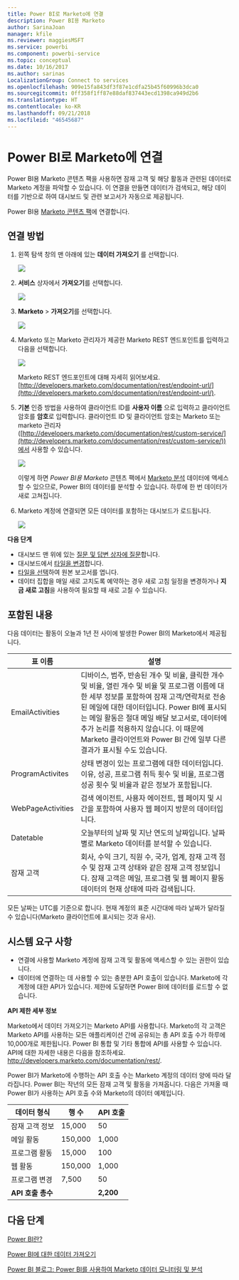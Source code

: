```yaml
---
title: Power BI로 Marketo에 연결
description: Power BI용 Marketo
author: SarinaJoan
manager: kfile
ms.reviewer: maggiesMSFT
ms.service: powerbi
ms.component: powerbi-service
ms.topic: conceptual
ms.date: 10/16/2017
ms.author: sarinas
LocalizationGroup: Connect to services
ms.openlocfilehash: 909e15fa843df3f87e1cdfa25b45f60996b3dca0
ms.sourcegitcommit: 0ff358f1ff87e88daf837443ecd1398ca949d2b6
ms.translationtype: HT
ms.contentlocale: ko-KR
ms.lasthandoff: 09/21/2018
ms.locfileid: "46545687"
---
```

# <a name="connect-to-marketo-with-power-bi"></a>Power BI로 Marketo에 연결
Power BI용 Marketo 콘텐츠 팩을 사용하면 잠재 고객 및 해당 활동과 관련된 데이터로 Marketo 계정을 파악할 수 있습니다. 이 연결을 만들면 데이터가 검색되고, 해당 데이터를 기반으로 하여 대시보드 및 관련 보고서가 자동으로 제공됩니다.

Power BI용 [Marketo 콘텐츠 팩](https://app.powerbi.com/getdata/services/marketo)에 연결합니다.

## <a name="how-to-connect"></a>연결 방법
1. 왼쪽 탐색 창의 맨 아래에 있는 **데이터 가져오기** 를 선택합니다.
   
   ![](media/service-connect-to-marketo/pbi_getdata.png)
2. **서비스** 상자에서 **가져오기**를 선택합니다.
   
   ![](media/service-connect-to-marketo/pbi_getservices.png) 
3. **Marketo** \> **가져오기**를 선택합니다.
   
   ![](media/service-connect-to-marketo/marketo.png)
4. Marketo 또는 Marketo 관리자가 제공한 Marketo REST 엔드포인트를 입력하고 다음을 선택합니다.
   
   ![](media/service-connect-to-marketo/pbi_marketoconnect.png)
   
   Marketo REST 엔드포인트에 대해 자세히 읽어보세요. [http://developers.marketo.com/documentation/rest/endpoint-url/](http://developers.marketo.com/documentation/rest/endpoint-url/).
5. **기본** 인증 방법을 사용하여 클라이언트 ID를 **사용자 이름** 으로 입력하고 클라이언트 암호를 **암호**로 입력합니다. 클라이언트 ID 및 클라이언트 암호는 Marketo 또는 marketo 관리자([http://developers.marketo.com/documentation/rest/custom-service/](http://developers.marketo.com/documentation/rest/custom-service/))에서 사용할 수 있습니다. 
   
   ![](media/service-connect-to-marketo/pbi_marketosignin.png)
   
   이렇게 하면 *Power BI용 Marketo* 콘텐츠 팩에서 [Marketo 분석](https://powerbi.microsoft.com/integrations/marketo) 데이터에 액세스할 수 있으므로, Power BI의 데이터를 분석할 수 있습니다. 하루에 한 번 데이터가 새로 고쳐집니다.
6. Marketo 계정에 연결되면 모든 데이터를 포함하는 대시보드가 로드됩니다.
   
   ![](media/service-connect-to-marketo/pbi_marketodash.png)

**다음 단계**

* 대시보드 맨 위에 있는 [질문 및 답변 상자에 질문](consumer/end-user-q-and-a.md)합니다.
* 대시보드에서 [타일을 변경](service-dashboard-edit-tile.md)합니다.
* [타일을 선택](consumer/end-user-tiles.md)하여 원본 보고서를 엽니다.
* 데이터 집합을 매일 새로 고치도록 예약하는 경우 새로 고침 일정을 변경하거나 **지금 새로 고침**을 사용하여 필요할 때 새로 고칠 수 있습니다.

## <a name="whats-included"></a>포함된 내용
다음 데이터는 활동이 오늘과 1년 전 사이에 발생한 Power BI의 Marketo에서 제공됩니다.

| 표 이름 | 설명 |
| --- | --- |
| EmailActivities |디바이스, 범주, 반송된 개수 및 비율, 클릭한 개수 및 비율, 열린 개수 및 비율 및 프로그램 이름에 대한 세부 정보를 포함하여 잠재 고객/연락처로 전송된 메일에 대한 데이터입니다. Power BI에 표시되는 메일 활동은 절대 메일 배달 보고서로, 데이터에 추가 논리를 적용하지 않습니다. 이 때문에 Marketo 클라이언트와 Power BI 간에 일부 다른 결과가 표시될 수도 있습니다. |
| ProgramActivites |상태 변경이 있는 프로그램에 대한 데이터입니다. 이유, 성공, 프로그램 취득 횟수 및 비율, 프로그램 성공 횟수 및 비율과 같은 정보가 포함됩니다. |
| WebPageActivities |검색 에이전트, 사용자 에이전트, 웹 페이지 및 시간을 포함하여 사용자 웹 페이지 방문의 데이터입니다. |
| Datetable |오늘부터의 날짜 및 지난 연도의 날짜입니다.  날짜별로 Marketo 데이터를 분석할 수 있습니다. |
| 잠재 고객 |회사, 수익 크기, 직원 수, 국가, 업계, 잠재 고객 점수 및 잠재 고객 상태와 같은 잠재 고객 정보입니다. 잠재 고객은 메일, 프로그램 및 웹 페이지 활동 데이터의 현재 상태에 따라 검색됩니다. |

모든 날짜는 UTC를 기준으로 합니다. 현재 계정의 표준 시간대에 따라 날짜가 달라질 수 있습니다(Marketo 클라이언트에 표시되는 것과 유사).

## <a name="system-requirements"></a>시스템 요구 사항
* 연결에 사용할 Marketo 계정에 잠재 고객 및 활동에 액세스할 수 있는 권한이 있습니다.
* 데이터에 연결하는 데 사용할 수 있는 충분한 API 호출이 있습니다.  Marketo에 각 계정에 대한 API가 있습니다.  제한에 도달하면 Power BI에 데이터를 로드할 수 없습니다. 

**API 제한 세부 정보**

Marketo에서 데이터 가져오기는 Marketo API를 사용합니다. Marketo의 각 고객은 Marketo API를 사용하는 모든 애플리케이션 간에 공유되는 총 API 호출 수가 하루에 10,000개로 제한됩니다. Power BI 통합 및 기타 통합에 API를 사용할 수 있습니다. API에 대한 자세한 내용은 다음을 참조하세요. <http://developers.marketo.com/documentation/rest/>.

Power BI가 Marketo에 수행하는 API 호출 수는 Marketo 계정의 데이터 양에 따라 달라집니다. Power BI는 작년의 모든 잠재 고객 및 활동을 가져옵니다. 다음은 가져올 때 Power BI가 사용하는 API 호출 수와 Marketo의 데이터 예제입니다.  

| 데이터 형식 | 행 수 | API 호출 |
| --- | --- | --- |
| 잠재 고객 정보 |15,000 |50 |
| 메일 활동 |150,000 |1,000 |
| 프로그램 활동 |15,000 |100 |
| 웹 활동 |150,000 |1,000 |
| 프로그램 변경 |7,500 |50 |
| **API 호출 총수** | |**2,200** |

## <a name="next-steps"></a>다음 단계
[Power BI란?](power-bi-overview.md)

[Power BI에 대한 데이터 가져오기](service-get-data.md)

[Power BI 블로그: Power BI를 사용하여 Marketo 데이터 모니터링 및 분석](http://blogs.msdn.com/b/powerbi/archive/2015/03/19/monitor-and-analyze-your-marketo-data-with-power-bi.aspx)

